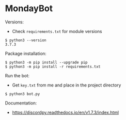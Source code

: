 # MondayBot

Versions:
- Check `requirements.txt` for module versions
```
$ python3 --version
3.7.3
```

Package installation:
```
$ python3 -m pip install --upgrade pip
$ python3 -m pip install -r requirements.txt
```

Run the bot:
- Get `key.txt` from me and place in the project directory
```
$ python3 bot.py
```

Documentation:
- https://discordpy.readthedocs.io/en/v1.7.3/index.html

